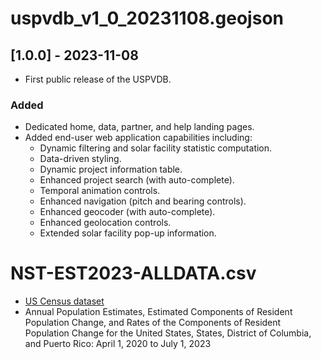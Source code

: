 # uspvdb_v1_0_20231108.geojson
## [1.0.0] - 2023-11-08
- First public release of the USPVDB.

### Added
- Dedicated home, data, partner, and help landing pages.
- Added end-user web application capabilities including:
	- Dynamic filtering and solar facility statistic computation.
	- Data-driven styling.
	- Dynamic project information table.
	- Enhanced project search (with auto-complete).
	- Temporal animation controls.
	- Enhanced navigation (pitch and bearing controls).
	- Enhanced geocoder (with auto-complete).
	- Enhanced geolocation controls.
	- Extended solar facility pop-up information.

 # NST-EST2023-ALLDATA.csv
 - [US Census dataset](https://www.census.gov/data/tables/time-series/demo/popest/2020s-state-total.html#v2023)
 - Annual Population Estimates, Estimated Components of Resident Population Change, and Rates of the Components of Resident Population Change for the United States, States, District of Columbia, and Puerto Rico: April 1, 2020 to July 1, 2023